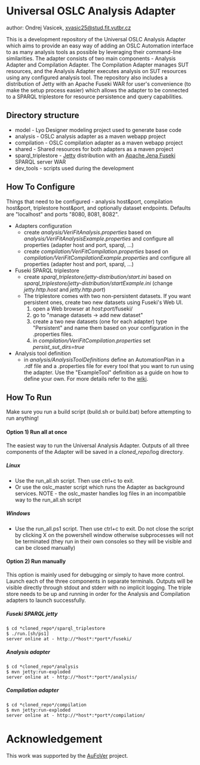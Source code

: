 # Universal OSLC Analysis Adapter
author: Ondrej Vasicek, xvasic25@stud.fit.vutbr.cz

This is a development repository of the Universal OSLC Analysis Adapter which aims to provide an easy way of adding an OSLC Automation interface to as many analysis tools as possible by leveraging their command-line similarities. The adapter consists of two main components - Analysis Adapter and Compilation Adapter. The Compilation Adapter manages SUT resources, and the Analysis Adapter executes analysis on SUT resources using any configured analysis tool. The repository also includes a distribution of Jetty with an Apache Fuseki WAR for user's convenience (to make the setup process easier) which allows the adapter to be connected to a SPARQL triplestore for resource persistence and query capabilities.

## Directory structure
- model - Lyo Designer modeling project used to generate base code
- analysis - OSLC analysis adapter as a maven webapp project
- compilation - OSLC compilation adapter as a maven webapp project
- shared - Shared resources for both adapters as a maven project
- sparql_triplestore - [Jetty](https://www.eclipse.org/jetty/) distribution with an [Apache Jena Fuseki](https://jena.apache.org/documentation/fuseki2/) SPARQL server WAR 
- dev_tools - scripts used during the development

## How To Configure
Things that need to be configured - analysis host&port, compilation host&port, triplestore host&port, and optionally dataset endpoints.
Defaults are "localhost" and ports "8080, 8081, 8082".
- Adapters configuration
    - create *analysis/VeriFitAnalysis.properties* based on *analysis/VeriFitAnalysisExample.properties* and configure all properties (adapter host and port, sparql, ...)
    - create *compilation/VeriFitCompilation.properties* based on *compilation/VeriFitCompilationExample.properties* and configure all properties (adapter host and port, sparql, ...)
- Fuseki SPARQL triplestore 
	- create *sparql_triplestore/jetty-distribution/start.ini* based on *sparql_triplestore/jetty-distribution/startExample.ini* (change *jetty.http.host* and *jetty.http.port*)
    - The triplestore comes with two non-persistent datasets. If you want persistent ones, create two new datasets using Fuseki's Web UI.
        1) open a Web browser at *host*:*port*/fuseki/
        2) go to "manage datasets -> add new dataset"
        3) create a two new datasets (one for each adapter) type "Persistent" and name them based on your configuration in the .properties files.
        4) in *compilation/VeriFitCompilation.properties* set *persist_sut_dirs=true*
- Analysis tool definition
    - in *analysis/AnalysisToolDefinitions* define an AutomationPlan in a .rdf file and a .properties file for every tool that you want to run using the adapter. Use the "ExampleTool" definition as a guide on how to define your own. For more details refer to the [wiki](https://pajda.fit.vutbr.cz/xvasic/oslc-generic-analysis/-/wikis/Usage-Guide/2.-Analysis-Tool-Definition).

## How To Run
Make sure you run a build script (build.sh or build.bat) before attempting to run anything!

#### Option 1) Run all at once
The easiest way to run the Universal Analysis Adapter. Outputs of all three components of the Adapter will be saved in a *cloned_repo*/log directory.

##### Linux
- Use the run_all.sh script. Then use ctrl+c to exit.
- Or use the oslc_master script which runs the Adapter as background services. NOTE - the oslc_master handles log files in an incompatible way to the run_all.sh script
##### Windows
- Use the run_all.ps1 script. Then use ctrl+c to exit. Do not close the script by clicking X on the powershell window otherwise subprocesses will not be terminated (they run in their own consoles so they will be visible and can be closed manually)

#### Option 2) Run manually
This option is mainly used for debugging or simply to have more control. Launch each of the three components in separate terminals. Outputs will be visible directly through stdout and stderr with no implicit logging. The triple store needs to be up and running in order for the Analysis and Compilation adapters to launch successfully. 

##### Fuseki SPARQL jetty 
```
$ cd *cloned_repo*/sparql_triplestore
$ ./run.[sh/ps1] 
server online at - http://*host*:*port*/fuseki/
```
##### Analysis adapter
```
$ cd *cloned_repo*/analysis
$ mvn jetty:run-exploded
server online at - http://*host*:*port*/analysis/
```
##### Compilation adapter
```
$ cd *cloned_repo*/compilation
$ mvn jetty:run-exploded
server online at - http://*host*:*port*/compilation/
```

# Acknowledgement
This work was supported by the [AuFoVer](https://www.vutbr.cz/en/rad/projects/detail/29833) project.
